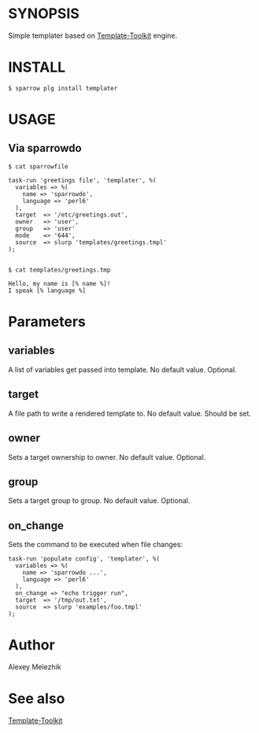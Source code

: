 # SYNOPSIS

Simple templater based on [Template-Toolkit](http://template-toolkit.org) engine.

# INSTALL

    $ sparrow plg install templater

# USAGE

## Via sparrowdo

    $ cat sparrowfile
    
    task-run 'greetings file', 'templater', %(
      variables => %(
        name => 'sparrowdo',
        language => 'perl6'
      ),
      target  => '/etc/greetings.out',
      owner   => 'user',
      group   => 'user'
      mode    => '644',
      source  => slurp 'templates/greetings.tmpl'
    );
    
  
    $ cat templates/greetings.tmp
  
    Hello, my name is [% name %]!
    I speak [% language %]
    

# Parameters

## variables

A list of variables get passed into template. No default value. Optional.

## target

A file path to write a rendered template to. No default value. Should be set.

## owner

Sets a target ownership to owner. No default value. Optional.

## group

Sets a target group to group. No default value. Optional.

## on_change

Sets the command to be executed when file changes:

    task-run 'populate config', 'templater', %(
      variables => %(
        name => 'sparrowdo ...',
        language => 'perl6'
      ),
      on_change => "echo trigger run",
      target  => '/tmp/out.txt',
      source  => slurp 'examples/foo.tmpl'
    );
  

# Author

Alexey Melezhik

# See also

[Template-Toolkit](http://template-toolkit.org)
